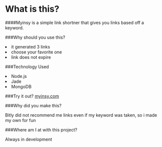 # What is this?

####Myinsy is a simple link shortner that gives you links based off a keyword. 

###Why should you use this? 
  <li>it generated 3 links</li>
  <li>choose your favorite one</li>
  <li>link does not expire</li>

###Technology Used
  <li>Node.js</li>
  <li>Jade</li>
  <li>MongoDB</li>

###Try it out?
  <a href="myinsy.com">myinsy.com</a>
  
###Why did you make this?
  <p> Bitly did not recommend me links even if my keyword was taken, so i made my own for fun

###Where am I at with this project?
  <p>Always in development 
